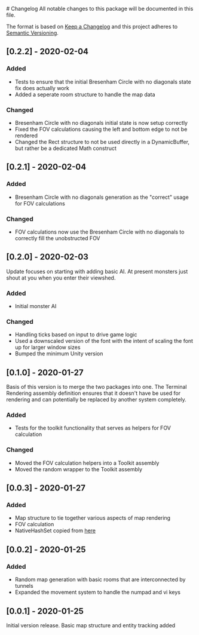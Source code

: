 ﻿﻿# Changelog
All notable changes to this package will be documented in this file.

The format is based on [Keep a Changelog](http://keepachangelog.com/en/1.0.0/)
and this project adheres to [Semantic Versioning](http://semver.org/spec/v2.0.0.html).

## [0.2.2] - 2020-02-04

### Added

* Tests to ensure that the initial Bresenham Circle with no diagonals state fix does actually work
* Added a seperate room structure to handle the map data

### Changed

* Bresenham Circle with no diagonals initial state is now setup correctly
* Fixed the FOV calculations causing the left and bottom edge to not be rendered
* Changed the Rect structure to not be used directly in a DynamicBuffer, but rather be a dedicated Math construct

## [0.2.1] - 2020-02-04

### Added

* Bresenham Circle with no diagonals generation as the "correct" usage for FOV calculations

### Changed

* FOV calculations now use the Bresenham Circle with no diagonals to correctly fill the unobstructed FOV


## [0.2.0] - 2020-02-03

Update focuses on starting with adding basic AI. At present monsters just shout at you when you enter their viewshed.

### Added

* Initial monster AI

### Changed

* Handling ticks based on input to drive game logic
* Used a downscaled version of the font with the intent of scaling the font up for larger window sizes
* Bumped the minimum Unity version

## [0.1.0] - 2020-01-27

Basis of this version is to merge the two packages into one. The Terminal Rendering assembly definition ensures that it doesn't have be used for rendering and can potentially be replaced by another system completely.

### Added

* Tests for the toolkit functionality that serves as helpers for FOV calculation

### Changed

* Moved the FOV calculation helpers into a Toolkit assembly
* Moved the random wrapper to the Toolkit assembly

## [0.0.3] - 2020-01-27

### Added

* Map structure to tie together various aspects of map rendering
* FOV calculation
* NativeHashSet copied from [here](https://github.com/jacksondunstan/NativeCollections/blob/master/JacksonDunstanNativeCollections/NativeHashSet.cs)

## [0.0.2] - 2020-01-25

### Added

* Random map generation with basic rooms that are interconnected by tunnels
* Expanded the movement system to handle the numpad and vi keys

## [0.0.1] - 2020-01-25

Initial version release. Basic map structure and entity tracking added